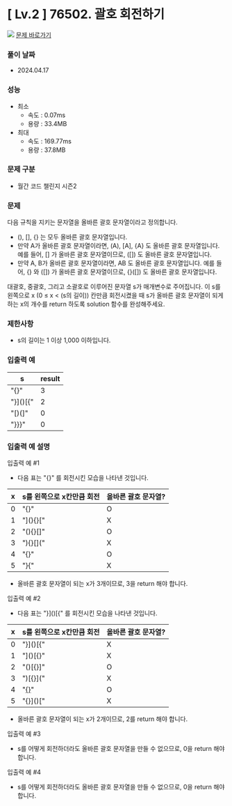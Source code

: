 # [ Lv.2 ] 76502. 괄호 회전하기

<img src="https://img.shields.io/badge/JavaScript-orange?style=flat&logo=javascript&logoColor=auto"/> [문제 바로가기](https://school.programmers.co.kr/learn/courses/30/lessons/76502)

### 풀이 날짜

- 2024.04.17

### 성능

- 최소
  - 속도 : 0.07ms
  - 용량 : 33.4MB
- 최대
  - 속도 : 169.77ms
  - 용량 : 37.8MB

### 문제 구분

- 월간 코드 챌린지 시즌2

### 문제

다음 규칙을 지키는 문자열을 올바른 괄호 문자열이라고 정의합니다.

- (), [], {} 는 모두 올바른 괄호 문자열입니다.
- 만약 A가 올바른 괄호 문자열이라면, (A), [A], {A} 도 올바른 괄호 문자열입니다. 예를 들어, [] 가 올바른 괄호 문자열이므로, ([]) 도 올바른 괄호 문자열입니다.
- 만약 A, B가 올바른 괄호 문자열이라면, AB 도 올바른 괄호 문자열입니다. 예를 들어, {} 와 ([]) 가 올바른 괄호 문자열이므로, {}([]) 도 올바른 괄호 문자열입니다.

대괄호, 중괄호, 그리고 소괄호로 이루어진 문자열 s가 매개변수로 주어집니다. 이 s를 왼쪽으로 x (0 ≤ x < (s의 길이)) 칸만큼 회전시켰을 때 s가 올바른 괄호 문자열이 되게 하는 x의 개수를 return 하도록 solution 함수를 완성해주세요.

### 제한사항

- s의 길이는 1 이상 1,000 이하입니다.

### 입출력 예

| s        | result |
| -------- | ------ |
| "[](){}" | 3      |
| "}]()[{" | 2      |
| "[)(]"   | 0      |
| "}}}"    | 0      |

### 입출력 예 설명

입출력 예 #1

- 다음 표는 "[](){}" 를 회전시킨 모습을 나타낸 것입니다.

| x   | s를 왼쪽으로 x칸만큼 회전 | 올바른 괄호 문자열? |
| --- | ------------------------- | ------------------- |
| 0   | "[](){}"                  | O                   |
| 1   | "](){}["                  | X                   |
| 2   | "(){}[]"                  | O                   |
| 3   | "){}[]("                  | X                   |
| 4   | "{}[]()"                  | O                   |
| 5   | "}[](){"                  | X                   |

- 올바른 괄호 문자열이 되는 x가 3개이므로, 3을 return 해야 합니다.

입출력 예 #2

- 다음 표는 "}]()[{" 를 회전시킨 모습을 나타낸 것입니다.

| x   | s를 왼쪽으로 x칸만큼 회전 | 올바른 괄호 문자열? |
| --- | ------------------------- | ------------------- |
| 0   | "}]()[{"                  | X                   |
| 1   | "]()[{}"                  | X                   |
| 2   | "()[{}]"                  | O                   |
| 3   | ")[{}]("                  | X                   |
| 4   | "[{}]()"                  | O                   |
| 5   | "{}]()["                  | X                   |

- 올바른 괄호 문자열이 되는 x가 2개이므로, 2를 return 해야 합니다.

입출력 예 #3

- s를 어떻게 회전하더라도 올바른 괄호 문자열을 만들 수 없으므로, 0을 return 해야 합니다.

입출력 예 #4

- s를 어떻게 회전하더라도 올바른 괄호 문자열을 만들 수 없으므로, 0을 return 해야 합니다.
